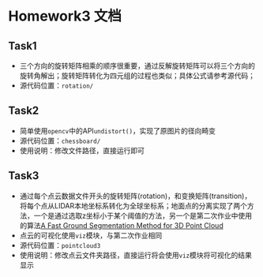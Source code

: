# Homework3 文档
## Task1
- 三个方向的旋转矩阵相乘的顺序很重要，通过反解旋转矩阵可以将三个方向的旋转角解出；旋转矩阵转化为四元组的过程也类似；具体公式请参考源代码；
- 源代码位置：`rotation/`

## Task2
- 简单使用`opencv`中的API`undistort()`，实现了原图片的径向畸变
- 源代码位置：`chessboard/`
- 使用说明：修改文件路径，直接运行即可

## Task3
- 通过每个点云数据文件开头的旋转矩阵(rotation)，和变换矩阵(transition)，将每个点从LIDAR本地坐标系转化为全球坐标系；地面点的分离实现了两个方法，一个是通过选取z坐标小于某个阈值的方法，另一个是第二次作业中使用的算法[A Fast Ground Segmentation Method for 3D Point Cloud](http://jips-k.org/file/down?pn=463)
- 点云的可视化使用`viz`模块，与第二次作业相同
- 源代码位置：`pointcloud3`
- 使用说明：修改点云文件夹路径，直接运行将会使用`viz`模块将可视化的结果显示